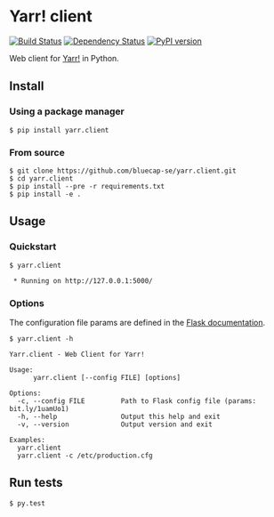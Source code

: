 # Yarr! client

[![Build Status](https://travis-ci.org/bluecap-se/yarr.client.svg?branch=master)](https://travis-ci.org/bluecap-se/yarr.client)
[![Dependency Status](https://gemnasium.com/36afc2c2d60de6f5c8cbfea3142376a5.svg)](https://gemnasium.com/bluecap-se/yarr.client)
[![PyPI version](https://badge.fury.io/py/yarr.client.svg)](http://badge.fury.io/py/yarr.client)

Web client for [Yarr!](https://github.com/bluecap-se/yarr) in Python.

## Install

### Using a package manager

```console
$ pip install yarr.client
```

### From source

```console
$ git clone https://github.com/bluecap-se/yarr.client.git
$ cd yarr.client
$ pip install --pre -r requirements.txt
$ pip install -e .
```

## Usage

### Quickstart

```console
$ yarr.client

 * Running on http://127.0.0.1:5000/
```

### Options

The configuration file params are defined in the [Flask documentation](http://flask.pocoo.org/docs/0.10/config/#builtin-configuration-values).

```console
$ yarr.client -h

Yarr.client - Web Client for Yarr!

Usage:
      yarr.client [--config FILE] [options]

Options:
  -c, --config FILE         Path to Flask config file (params: bit.ly/1uamUo1)
  -h, --help                Output this help and exit
  -v, --version             Output version and exit

Examples:
  yarr.client
  yarr.client -c /etc/production.cfg

```

## Run tests

```Bash
$ py.test
```
